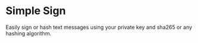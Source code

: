# Simple Sign

Easily sign or hash text messages using your private key and sha265 or any hashing algorithm.